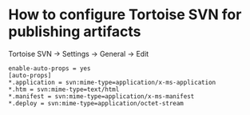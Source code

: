 # How to configure Tortoise SVN for publishing artifacts #

Tortoise SVN -> Settings -> General -> Edit

```
enable-auto-props = yes
[auto-props]
*.application = svn:mime-type=application/x-ms-application
*.htm = svn:mime-type=text/html
*.manifest = svn:mime-type=application/x-ms-manifest
*.deploy = svn:mime-type=application/octet-stream
```